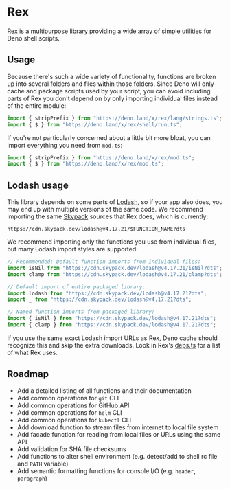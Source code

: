 # Rex

Rex is a multipurpose library providing a wide array of simple utilities for Deno shell scripts.

## Usage

Because there's such a wide variety of functionality, functions are broken up into several folders
and files within those folders. Since Deno will only cache and package scripts used by your script,
you can avoid including parts of Rex you don't depend on by only importing individual files instead
of the entire module:

```typescript
import { stripPrefix } from "https://deno.land/x/rex/lang/strings.ts";
import { $ } from "https://deno.land/x/rex/shell/run.ts";
```

If you're not particularly concerned about a little bit more bloat, you can import everything you
need from `mod.ts`:

```typescript
import { stripPrefix } from "https://deno.land/x/rex/mod.ts";
import { $ } from "https://deno.land/x/rex/mod.ts";
```

## Lodash usage

This library depends on some parts of [Lodash](https://lodash.com/), so if your app also does, you
may end up with multiple versions of the same code. We recommend importing the same
[Skypack](https://www.skypack.dev/) sources that Rex does, which is currently:

`https://cdn.skypack.dev/lodash@v4.17.21/$FUNCTION_NAME?dts`

We recommend importing only the functions you use from individual files, but many Lodash import
styles are supported:

```typescript
// Recommended: Default function imports from individual files:
import isNil from "https://cdn.skypack.dev/lodash@v4.17.21/isNil?dts";
import clamp from "https://cdn.skypack.dev/lodash@v4.17.21/clamp?dts";

// Default import of entire packaged library:
import lodash from "https://cdn.skypack.dev/lodash@v4.17.21?dts";
import _ from "https://cdn.skypack.dev/lodash@v4.17.21?dts";

// Named function imports from packaged library:
import { isNil } from "https://cdn.skypack.dev/lodash@v4.17.21?dts";
import { clamp } from "https://cdn.skypack.dev/lodash@v4.17.21?dts";
```

If you use the same exact Lodash import URLs as Rex, Deno cache should recognize this and skip the
extra downloads. Look in Rex's [deps.ts](./deps.ts) for a list of what Rex uses.

## Roadmap

- Add a detailed listing of all functions and their documentation
- Add common operations for `git` CLI
- Add common operations for GitHub API
- Add common operations for `helm` CLI
- Add common operations for `kubectl` CLI
- Add download function to stream files from internet to local file system
- Add facade function for reading from local files or URLs using the same API
- Add validation for SHA file checksums
- Add functions to alter shell environment (e.g. detect/add to shell rc file and `PATH` variable)
- Add semantic formatting functions for console I/O (e.g. `header`, `paragraph`)
